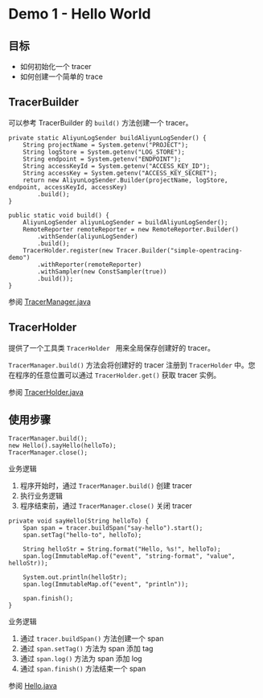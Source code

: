 # Demo 1 - Hello World

## 目标
* 如何初始化一个 tracer
* 如何创建一个简单的 trace

## TracerBuilder
可以参考 TracerBuilder 的 `build()` 方法创建一个 tracer。
```
private static AliyunLogSender buildAliyunLogSender() {
    String projectName = System.getenv("PROJECT");
    String logStore = System.getenv("LOG_STORE");
    String endpoint = System.getenv("ENDPOINT");
    String accessKeyId = System.getenv("ACCESS_KEY_ID");
    String accessKey = System.getenv("ACCESS_KEY_SECRET");
    return new AliyunLogSender.Builder(projectName, logStore, endpoint, accessKeyId, accessKey)
        .build();
}

public static void build() {
	AliyunLogSender aliyunLogSender = buildAliyunLogSender();
	RemoteReporter remoteReporter = new RemoteReporter.Builder()
	    .withSender(aliyunLogSender)
	    .build();
	TracerHolder.register(new Tracer.Builder("simple-opentracing-demo")
	    .withReporter(remoteReporter)
	    .withSampler(new ConstSampler(true))
	    .build());
}
```

参阅 [TracerManager.java](../TracerManager.java)

## TracerHolder
提供了一个工具类 `TracerHolder ` 用来全局保存创建好的 tracer。

`TracerManager.build()` 方法会将创建好的 tracer 注册到 `TracerHolder` 中。您在程序的任意位置可以通过 `TracerHolder.get()` 获取 tracer 实例。

参阅 [TracerHolder.java](https://github.com/aliyun/aliyun-log-jaeger-sender/blob/master/src/main/java/com/aliyun/openservices/log/jaeger/sender/util/TracerHolder.java)

## 使用步骤
```
TracerManager.build();
new Hello().sayHello(helloTo);
TracerManager.close();
```
业务逻辑

1. 程序开始时，通过 `TracerManager.build()` 创建 tracer
2. 执行业务逻辑
3. 程序结束前，通过 `TracerManager.close()` 关闭 tracer

```
private void sayHello(String helloTo) {
	Span span = tracer.buildSpan("say-hello").start();
	span.setTag("hello-to", helloTo);

	String helloStr = String.format("Hello, %s!", helloTo);
	span.log(ImmutableMap.of("event", "string-format", "value", helloStr));

	System.out.println(helloStr);
	span.log(ImmutableMap.of("event", "println"));

	span.finish();
}
```
业务逻辑

1. 通过 `tracer.buildSpan()` 方法创建一个 span
2. 通过 `span.setTag()` 方法为 span 添加 tag
3. 通过 `span.log()` 方法为 span 添加 log
4. 通过 `span.finish()` 方法结束一个 span

参阅 [Hello.java](./Hello.java)